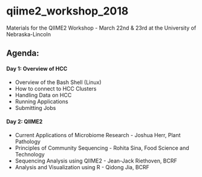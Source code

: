 # qiime2_workshop_2018
Materials for the QIIME2 Workshop - March 22nd &amp; 23rd at the University of Nebraska-Lincoln

## Agenda:

#### Day 1: Overview of HCC

 - Overview of the Bash Shell (Linux)
 - How to connect to HCC Clusters
 - Handling Data on HCC
 - Running Applications
 - Submitting Jobs
 
 #### Day 2: QIIME2

 - Current Applications of Microbiome Research - Joshua Herr, Plant Pathology
 - Principles of Community Sequencing - Rohita Sina, Food Science and Technology
 - Sequencing Analysis using QIIME2 - Jean-Jack Riethoven, BCRF
 - Analysis and Visualization using R - Qidong Jia, BCRF
